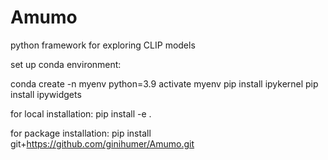 # Amumo
python framework for exploring CLIP models

set up conda environment:

conda create -n myenv python=3.9
activate myenv
pip install ipykernel
pip install ipywidgets


for local installation:
pip install -e .


for package installation:
pip install git+https://github.com/ginihumer/Amumo.git
